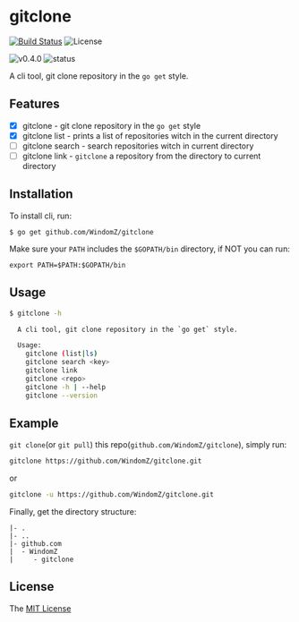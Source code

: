 # gitclone
[![Build Status](https://travis-ci.org/WindomZ/gitclone.svg?branch=master)](https://travis-ci.org/WindomZ/gitclone)
![License](https://img.shields.io/badge/license-MIT-green.svg)

![v0.4.0](https://img.shields.io/badge/version-v0.4.0-orange.svg)
![status](https://img.shields.io/badge/status-beta-yellow.svg)

A cli tool, git clone repository in the `go get` style.

## Features

- [x] gitclone - git clone repository in the `go get` style
- [x] gitclone list - prints a list of repositories witch in the current directory
- [ ] gitclone search - search repositories witch in current directory
- [ ] gitclone link - `gitclone` a repository from the directory to current directory

## Installation

To install cli, run:
```
$ go get github.com/WindomZ/gitclone
```

Make sure your `PATH` includes the `$GOPATH/bin` directory,
if NOT you can run:
```
export PATH=$PATH:$GOPATH/bin
```

## Usage

```bash
$ gitclone -h

  A cli tool, git clone repository in the `go get` style.

  Usage:
    gitclone (list|ls)
    gitclone search <key>
    gitclone link
    gitclone <repo>
    gitclone -h | --help
    gitclone --version
```

## Example

`git clone`(or `git pull`) this repo(`github.com/WindomZ/gitclone`), 
simply run:
```bash
gitclone https://github.com/WindomZ/gitclone.git
```
or
```bash
gitclone -u https://github.com/WindomZ/gitclone.git
```

Finally, get the directory structure:
```
|- .
|- ..
|- github.com
|  - WindomZ
|     - gitclone
```

## License

The [MIT License](https://github.com/WindomZ/gitclone/blob/master/LICENSE)
